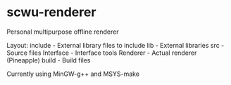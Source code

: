 # scwu-renderer

Personal multipurpose offline renderer

Layout:
    include - External library files to include
    lib - External libraries
    src - Source files
        Interface - Interface tools
        Renderer - Actual renderer (Pineapple)
    build - Build files

Currently using MinGW-g++ and MSYS-make

